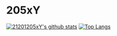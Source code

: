 # 205xY
[![21201205xY's github stats](https://github-readme-stats.vercel.app/api?username=21201205xY)](https://github.com/anuraghazra/github-readme-stats)
[![Top Langs](https://github-readme-stats.vercel.app/api/top-langs/?username=21201205xY&)](https://github.com/anuraghazra/github-readme-stats)
